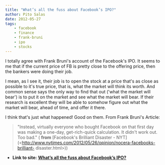 ```yaml
---
title: "What’s all the fuss about Facebook’s IPO?"
author: Pito Salas
date: 2012-05-27
tags:
    - facebook
    - finance
    - frank-bruni
    - ipo
    - stocks
---
```




I totally agree with Frank Bruni's account of the Facebook's IPO. It seems to
me that if the current price of FB is pretty close to the offering price, then
the bankers were doing their job.

I mean, as I see it, their job is to open the stock at a price that's as close
as possible to it's true price, that is, what the market will think its worth.
And common sense says the only way to find that out ('what the market will
bear') is to put it on the market and see what the market will bear. If their
research is excellent they will be able to somehow figure out what the market
will bear, ahead of time, and offer it there.

I think that's just what happened! Good on them. From Frank Bruni's Article:

> "Instead, virtually everyone who bought Facebook on that first day was
> making a one-day, get-rich-quick calculation. It didn't work out. Too bad."
> ( **from** [Facebook's Brilliant Disaster -
> NYT](<http://www.nytimes.com/2012/05/26/opinion/nocera-facebooks-brilliant-
> disaster.html>))


* **Link to site:** **[What’s all the fuss about Facebook’s IPO?](None)**
